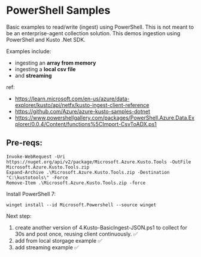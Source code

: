 # PowerShell Samples

Basic examples to read/write (ingest) using PowerShell. This is not meant to be an enterprise-agent collection solution. This demos ingestion using PowerShell and Kusto .Net SDK. 

Examples include: 
- ingesting an **array from memory** 
- ingesting a **local csv file** 
- and **streaming**

ref: 
- https://learn.microsoft.com/en-us/azure/data-explorer/kusto/api/netfx/kusto-ingest-client-reference
- https://github.com/Azure/azure-kusto-samples-dotnet
- https://www.powershellgallery.com/packages/PowerShell.Azure.Data.Explorer/0.0.4/Content/functions%5CImport-CsvToADX.ps1

##  Pre-reqs:

```
Invoke-WebRequest -Uri https://nuget.org/api/v2/package/Microsoft.Azure.Kusto.Tools -OutFile Microsoft.Azure.Kusto.Tools.zip
Expand-Archive .\Microsoft.Azure.Kusto.Tools.zip -Destination "C:\kustotools\" -Force
Remove-Item .\Microsoft.Azure.Kusto.Tools.zip -force
```
Install PowerShell 7: 
```
winget install --id Microsoft.Powershell --source winget
```

Next step:
1. create another version of 4.Kusto-BasicIngest-JSON.ps1 to collect for 30s and post once, reusing client continuously. :white_check_mark:
2. add from local storgage example :white_check_mark:
3. add streaming example :white_check_mark:
